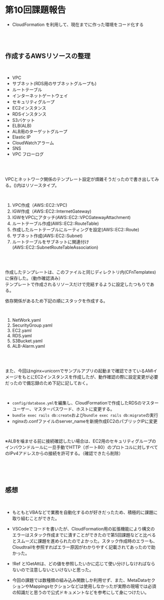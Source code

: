 # 第10回課題報告

* CloudFormation を利用して、現在までに作った環境をコード化する

<br>
<br>

## 作成するAWSリソースの整理

<br>

* VPC
* サブネット(RDS用のサブネットグループも)
* ルートテーブル
* インターネットゲートウェイ
* セキュリティグループ
* EC2インスタンス
* RDSインスタンス
* S3バケット
* ELB(ALB)
* ALB用のターゲットグループ
* Elastic IP
* CloudWatchアラーム
* SNS
* VPC フローログ

<br>
<br>

VPCとネットワーク関係のテンプレート設定が煩雑そうだったので書き出してみる。()内はリソースタイプ。

<br>

1. VPC作成（AWS::EC2::VPC)
2. IGW作成（AWS::EC2::InternetGateway)
3. IGWをVPCにアタッチ(AWS::EC2::VPCGatewayAttachment)
4. ルートテーブル作成(AWS::EC2::RouteTable)
5. 作成したルートテーブルにルーティングを設定(AWS::EC2::Route)
6. サブネット作成(AWS::EC2::Subnet)
7. ルートテーブルをサブネットに関連付け(AWS::EC2::SubnetRouteTableAssociation)

<br>
<br>

作成したテンプレートは、このファイルと同じディレクトリ内(CFnTemplates)に保存した。（動作確認済み）  
テンプレートで作成されるリソースだけで完結するように設定したつもりである。  

依存関係があるため下記の順にスタックを作成する。

<br>

1. NetWork.yaml
2. SecurityGroup.yaml
3. EC2.yaml
4. RDS.yaml
5. S3Bucket.yaml
6. ALB-Alarm.yaml

<br>
<br>

また、今回はnginx+unicornでサンプルアプリの起動まで確認できているAMIイメージをもとにEC2インスタンスを作成したが、動作確認の際に設定変更が必要だったので備忘録のため下記に記しておく。

<br>

* ```config/database.yml```を編集し、CloudFormationで作成したRDSのマスターユーザー、マスターパスワード、ホストに変更する。
* ```bundle exec rails db:create```および```bundle exec rails db:migrate```の実行
* nginxの.confファイルのserver_nameを新規作成EC2のパブリックIPに変更

<br>

※ALBを噛ませる前に接続確認したい場合は、EC2用のセキュリティグループのインバウンドルールに一旦手動でHTTP（ポート80）のプロトコルに対しすべてのIPv4アドレスからの接続を許可する。（確認できたら削除）

<br>
<br>
<br>

## 感想

<br>

* もともとVBAなどで業務を自動化するのが好きだったため、積極的に課題に取り組むことができた。

* VSCodeでコードを書いたが、CloudFormation用の拡張機能により構文のエラーはスタック作成までに潰すことができたので第5回課題などと比べるとスムーズに課題を進められたのでよかった。スタック作成時のエラーも、Cloudtrailを参照すればエラー原因がわかりやすく記載されてあったので助かった。

* !Ref と!GetAttは、どの値を参照したいかに応じて使い分けしなければならないので注意しないといけないと思った。

* 今回の課題では数種類の組み込み関数しか利用せず、また、MetaDataセクションやMappingsセクションなどは使用しなかったが実際の現場では必須の知識だと思うので公式ドキュメントなどを参考にして身につけたい。



